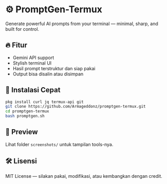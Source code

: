 # ⚙️ PromptGen-Termux

Generate powerful AI prompts from your terminal — minimal, sharp, and built for control.

## 🔥 Fitur
- Gemini API support
- Stylish terminal UI
- Hasil prompt terstruktur dan siap pakai
- Output bisa disalin atau disimpan

## 🚀 Instalasi Cepat
```bash
pkg install curl jq termux-api git
git clone https://github.com/Armageddonz/promptgen-termux.git
cd promptgen-termux
bash promptgen.sh
```

## 📸 Preview
Lihat folder `screenshots/` untuk tampilan tools-nya.

## 🛠️ Lisensi
MIT License — silakan pakai, modifikasi, atau kembangkan dengan credit.

